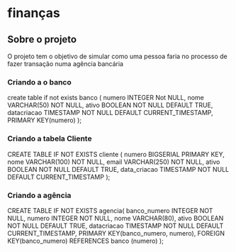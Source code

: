 # finanças
## Sobre o projeto
   O projeto tem o objetivo de simular como uma pessoa faria no processo de fazer transação numa agência bancária

### Criando a o banco

   create table if not exists banco (
	numero INTEGER Not NULL,
	nome VARCHAR(50) NOT NULL,
	ativo BOOLEAN NOT NULL DEFAULT TRUE,
	datacriacao TIMESTAMP NOT NULL DEFAULT CURRENT_TIMESTAMP,
	PRIMARY KEY(numero)
);

### Criando a tabela Cliente

CREATE TABLE IF NOT EXISTS cliente (
	numero BIGSERIAL PRIMARY KEY,
	nome VARCHAR(100) NOT NULL,
	email VARCHAR(250) NOT NULL,
	ativo BOOLEAN NOT NULL DEFAULT TRUE,
	data_criacao TIMESTAMP NOT NULL DEFAULT CURRENT_TIMESTAMP
);

### Criando a agência 

CREATE TABLE IF NOT EXISTS agencia(
	banco_numero INTEGER NOT NULL,
	numero INTEGER NOT NULL,
	nome VARCHAR(80),
	ativo BOOLEAN NOT NULL DEFAULT TRUE,
	datacriacao TIMESTAMP NOT NULL DEFAULT CURRENT_TIMESTAMP,
	PRIMARY KEY(banco_numero, numero), 
	FOREIGN KEY(banco_numero) REFERENCES banco (numero)
);
